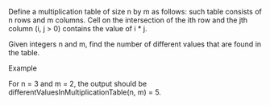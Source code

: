 Define a multiplication table of size n by m as follows: such table consists of n rows and m columns. 
Cell on the intersection of the ith row and the jth column (i, j > 0) contains the value of i * j.

Given integers n and m, find the number of different values that are found in the table.

Example

For n = 3 and m = 2, the output should be
differentValuesInMultiplicationTable(n, m) = 5.
